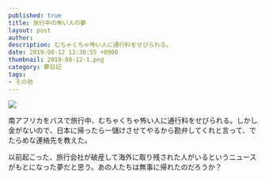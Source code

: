 ```yaml
---
published: true
title: 旅行中の怖い人の夢
layout: post
author: 
description: むちゃくちゃ怖い人に通行料をせびられる。
date: 2019-08-12 12:36:55 +0900
thumbnail: 2019-08-12-1.png
category: 夢日記
tags:
- その他
---
```


![]({{site.baseurl}}/assets/img/2019-08-12-1.png)

南アフリカをバスで旅行中、むちゃくちゃ怖い人に通行料をせびられる。しかし金がないので、日本に帰ったら一儲けさせてやるから勘弁してくれと言って、でたらめな連絡先を教えた。

以前起こった、旅行会社が破産して海外に取り残された人がいるというニュースがもとになった夢だと思う。あの人たちは無事に帰れたのだろうか？

